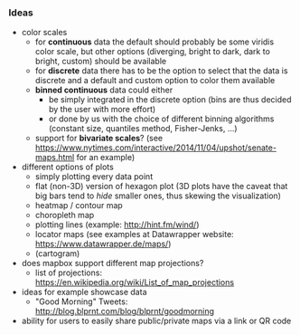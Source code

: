 ### Ideas
- color scales
  - for **continuous** data the default should probably be some viridis color scale, but other options (diverging, bright to dark, dark to bright, custom) should be available
  - for **discrete** data there has to be the option to select that the data is discrete and a default and custom option to color them available
  - **binned continuous** data could either 
    - be simply integrated in the discrete option (bins are thus decided by the user with more effort)
    - or done by us with the choice of different binning algorithms (constant size, quantiles method, Fisher-Jenks, ...)
  - support for **bivariate scales**? (see https://www.nytimes.com/interactive/2014/11/04/upshot/senate-maps.html for an example)
- different options of plots
  - simply plotting every data point
  - flat (non-3D) version of hexagon plot (3D plots have the caveat that big bars tend to _hide_ smaller ones, thus skewing the visualization)
  - heatmap / contour map
  - choropleth map
  - plotting lines (example: http://hint.fm/wind/)
  - locator maps (see examples at Datawrapper website: https://www.datawrapper.de/maps/)
  - (cartogram)
- does mapbox support different map projections?
  - list of projections: https://en.wikipedia.org/wiki/List_of_map_projections
- ideas for example showcase data
  - "Good Morning" Tweets: http://blog.blprnt.com/blog/blprnt/goodmorning
- ability for users to easily share public/private maps via a link or QR code

